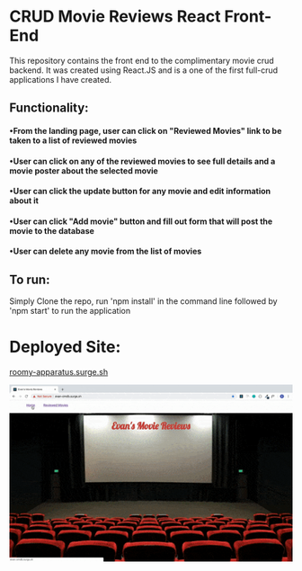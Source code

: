 # CRUD Movie Reviews React Front-End
This repository contains the front end to the complimentary movie crud backend.
It was created using React.JS and is a one of the first full-crud applications I have created.

## Functionality:

#### •From the landing page, user can click on "Reviewed Movies" link to be taken to a list of reviewed movies
#### •User can click on any of the reviewed movies to see full details and a movie poster about the selected movie
#### •User can click the update button for any movie and edit information about it
#### •User can click "Add movie" button and fill out form that will post the movie to the database
#### •User can delete any movie from the list of movies


## To run:
Simply Clone the repo, run 'npm install' in the command line followed by 'npm start' to run the application

# Deployed Site: 
[roomy-apparatus.surge.sh](roomy-apparatus.surge.sh)


![](omdb.gif)